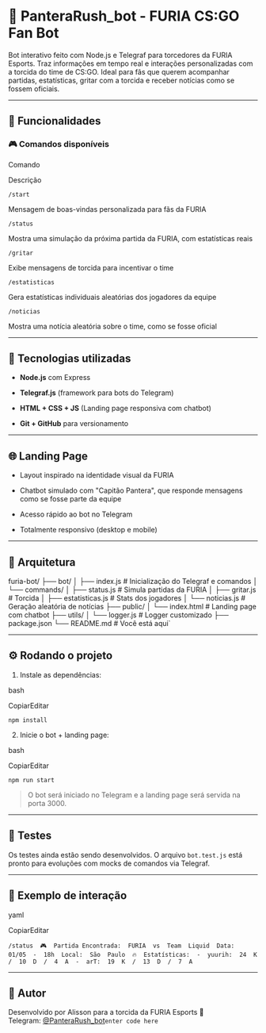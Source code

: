 # 🐆 PanteraRush_bot - FURIA CS:GO Fan Bot

Bot interativo feito com Node.js e Telegraf para torcedores da FURIA Esports. Traz informações em tempo real e interações personalizadas com a torcida do time de CS:GO. Ideal para fãs que querem acompanhar partidas, estatísticas, gritar com a torcida e receber notícias como se fossem oficiais.

----------

## 🚀 Funcionalidades

### 🎮 Comandos disponíveis

Comando

Descrição

`/start`

Mensagem de boas-vindas personalizada para fãs da FURIA

`/status`

Mostra uma simulação da próxima partida da FURIA, com estatísticas reais

`/gritar`

Exibe mensagens de torcida para incentivar o time

`/estatisticas`

Gera estatísticas individuais aleatórias dos jogadores da equipe

`/noticias`

Mostra uma notícia aleatória sobre o time, como se fosse oficial

----------

## 🔧 Tecnologias utilizadas

-   **Node.js** com Express
    
-   **Telegraf.js** (framework para bots do Telegram)
    
-   **HTML + CSS + JS** (Landing page responsiva com chatbot)
    
-   **Git + GitHub** para versionamento
    

----------

## 🌐 Landing Page


-   Layout inspirado na identidade visual da FURIA
    
-   Chatbot simulado com "Capitão Pantera", que responde mensagens como se fosse parte da equipe
    
-   Acesso rápido ao bot no Telegram
    
-   Totalmente responsivo (desktop e mobile)
    

----------

## 🧠 Arquitetura


furia-bot/
├── bot/
│   ├── index.js # Inicialização do Telegraf e comandos │   └── commands/
│       ├── status.js # Simula partidas da FURIA │       ├── gritar.js # Torcida │       ├── estatisticas.js # Stats dos jogadores │       └── noticias.js # Geração aleatória de notícias ├── public/
│   └── index.html # Landing page com chatbot ├── utils/
│   └── logger.js # Logger customizado ├── package.json
└── README.md # Você está aqui` 

----------

## ⚙️ Rodando o projeto

1.  Instale as dependências:
    

bash

CopiarEditar

`npm install` 

2.  Inicie o bot + landing page:
    

bash

CopiarEditar

`npm run start` 

> O bot será iniciado no Telegram e a landing page será servida na porta 3000.

----------

## 🧪 Testes

Os testes ainda estão sendo desenvolvidos. O arquivo `bot.test.js` está pronto para evoluções com mocks de comandos via Telegraf.

----------

## 💬 Exemplo de interação

yaml

CopiarEditar

`/status  🎮  Partida Encontrada:  FURIA  vs  Team  Liquid  Data:  01/05  -  18h  Local:  São  Paulo  🔥  Estatísticas:  -  yuurih:  24  K  /  10  D  /  4  A  -  arT:  19  K  /  13  D  /  7  A` 

----------

## 🤖 Autor

Desenvolvido por Alisson para a torcida da FURIA Esports 🐾  
Telegram: [@PanteraRush_bot](https://t.me/PanteraRush_bot)`enter code here`
